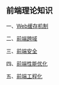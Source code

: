 ## 前端理论知识

一、[Web缓存机制](./storage.md)

二、[前端跨域](./cross-domain.md)

三、[前端安全](./security.md)

四、[前端性能优化](./optimise.md)

五、[前端工程化](./Engineering/)